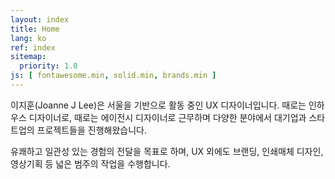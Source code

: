 ```yaml
---
layout: index
title: Home
lang: ko
ref: index
sitemap:
  priority: 1.0
js: [ fontawesome.min, solid.min, brands.min ]
---
```


이지훈(Joanne J Lee)은 서울을 기반으로 활동 중인 UX 디자이너입니다. 때로는 인하우스 디자이너로, 때로는 에이전시 디자이너로 근무하며 다양한 분야에서 대기업과 스타트업의 프로젝트들을 진행해왔습니다.

유쾌하고 일관성 있는 경험의 전달을 목표로 하며, UX 외에도 브랜딩, 인쇄매체 디자인, 영상기획 등 넓은 범주의 작업을 수행합니다.